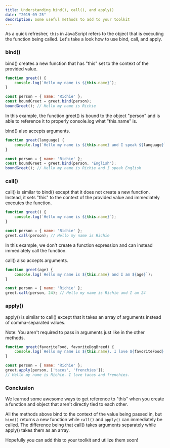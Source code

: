 ```yaml
---
title: Understanding bind(), call(), and apply()
date: "2019-09-25"
description: Some useful methods to add to your toolkit
---
```


As a quick refresher, <code>this</code> in JavaScript refers to the object that is executing the function being called. Let's take a look how to use bind, call, and apply.

<h3>bind()</h3>

bind() creates a new function that has "this" set to the context of the provided value.

```javascript
function greet() {
    console.log(`Hello my name is ${this.name}`);
}

const person = { name: 'Richie' };
const boundGreet = greet.bind(person);
boundGreet(); // Hello my name is Richie
```

In this example, the function greet() is bound to the object "person" and is able to reference it to properly console.log what "this.name" is.

bind() also accepts arguments.

```javascript
function greet(language) {
    console.log(`Hello my name is ${this.name} and I speak ${language}`);
}

const person = { name: 'Richie' };
const boundGreet = greet.bind(person, 'English');
boundGreet(); // Hello my name is Richie and I speak English
```

<h3>call()</h3>

call() is similar to bind() except that it does not create a new function. Instead, it sets "this" to the context of the provided value and immediately executes the function.

```javascript
function greet() {
    console.log(`Hello my name is ${this.name}`);
}

const person = { name: 'Richie' };
greet.call(person); // Hello my name is Richie
```

In this example, we don't create a function expression and can instead immediately call the function.

call() also accepts arguments.

```javascript
function greet(age) {
    console.log(`Hello my name is ${this.name} and I am ${age}`);
}

const person = { name: 'Richie' };
greet.call(person, 24); // Hello my name is Richie and I am 24
```

<h3>apply()</h3>

apply() is similar to call() except that it takes an array of arguments instead of comma-separated values.

Note: You aren't required to pass in arguments just like in the other methods.

```javascript
function greet(favoriteFood, favoriteDogBreed) {
    console.log(`Hello my name is ${this.name}. I love ${favoriteFood} and ${favoriteDogBreed}.`);
}

const person = { name: 'Richie' };
greet.apply(person, ['tacos', 'frenchies']);
// Hello my name is Richie. I love tacos and frenchies.
```

<h3>Conclusion</h3>

We learned some awesome ways to get reference to "this" when you create a function and object that aren't directly tied to each other. 

All the methods above bind to the context of the value being passed in, but <code>bind()</code> returns a new function while <code>call()</code> and <code>apply()</code> can immediately be called. The difference being that call() takes arguments separately while apply() takes them as an array.

Hopefully you can add this to your toolkit and utilize them soon!